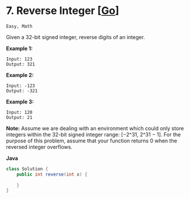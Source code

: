 # 7. Reverse Integer [[Go](https://github.com/Apollo4634/LeetCode/blob/master/solution/math/ReverseInteger.java)]

```Easy, Math```

Given a 32-bit signed integer, reverse digits of an integer.

**Example 1:**

```
Input: 123
Output: 321
```

**Example 2:**

```
Input: -123
Output: -321
```

**Example 3:**

```
Input: 120
Output: 21
```

**Note:**
Assume we are dealing with an environment which could only store integers within the 32-bit signed integer range: [−2^31,  2^31 − 1]. For the purpose of this problem, assume that your function returns 0 when the reversed integer overflows.

**Java**

```java
class Solution {
    public int reverse(int x) {
        
    }
}
```


